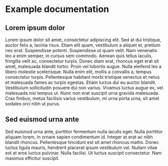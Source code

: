 # Example documentation 

## Lorem ipsum dolor
Lorem ipsum dolor sit amet, consectetur adipiscing elit. Sed at dui tristique, auctor felis a, lacinia risus. Etiam elit quam, vestibulum a aliquet et, pretium nec erat. Suspendisse potenti. Suspendisse ut quam velit. Nam venenatis leo a enim semper, in cursus sem commodo. Aenean quis tellus iaculis, fringilla velit ac, consectetur turpis. Donec diam erat, rhoncus eget erat sit amet, malesuada blandit tortor. Proin vel lobortis augue. Nulla eleifend leo a libero molestie scelerisque. Nulla enim elit, mollis a convallis a, tempus consectetur turpis. Pellentesque habitant morbi tristique senectus et netus et malesuada fames ac turpis egestas. Etiam luctus dui eu auctor blandit. Vestibulum sollicitudin posuere dui non varius. Vivamus luctus augue ex, vel malesuada nisi tempus ut. Nunc non erat suscipit urna gravida malesuada. Cras finibus, metus facilisis varius vestibulum, mi urna porta urna, sit amet sodales orci nibh ut purus.

## Sed euismod urna ante
Sed euismod urna ante, porttitor fermentum nulla iaculis eget. Nulla porttitor aliquam lorem, in ornare sapien condimentum id. Integer at erat ac nibh blandit rhoncus. Pellentesque tincidunt est sit amet rhoncus mattis. Donec luctus ligula mauris, hendrerit placerat ipsum vestibulum vel. Nullam vitae est at eros luctus pulvinar. Nulla facilisi. Ut luctus suscipit consectetur. Nam maximus efficitur suscipit.
